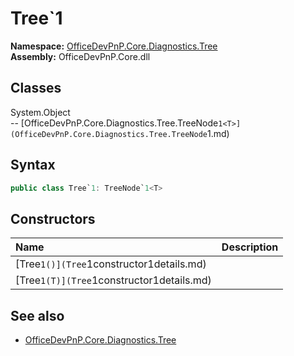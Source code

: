 # Tree`1
  
**Namespace:** [OfficeDevPnP.Core.Diagnostics.Tree](OfficeDevPnP.Core.Diagnostics.Tree.md)  
**Assembly:** OfficeDevPnP.Core.dll  
## Classes
System.Object  
-- [OfficeDevPnP.Core.Diagnostics.Tree.TreeNode`1<T>](OfficeDevPnP.Core.Diagnostics.Tree.TreeNode`1<T>.md)
## Syntax
```C#
public class Tree`1: TreeNode`1<T>
```
## Constructors
|**Name**|**Description**|
|:-----|:-----|
| [Tree`1()](Tree`1constructor1details.md) | 
| [Tree`1(T)](Tree`1constructor1details.md) | 
## See also
- [OfficeDevPnP.Core.Diagnostics.Tree](OfficeDevPnP.Core.Diagnostics.Tree.md)
